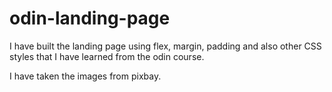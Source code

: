 # odin-landing-page

I have built the landing page using flex, margin, padding and also other CSS styles that I have learned from the odin course.

I have taken the images from pixbay.
